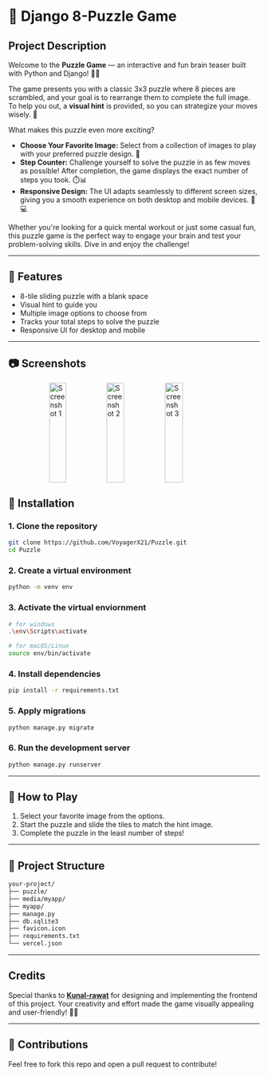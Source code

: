 # 🧩 Django 8-Puzzle Game

## Project Description

Welcome to the **Puzzle Game** — an interactive and fun brain teaser built with Python and Django! 🧩✨

The game presents you with a classic 3x3 puzzle where 8 pieces are scrambled, and your goal is to rearrange them to complete the full image. To help you out, a **visual hint** is provided, so you can strategize your moves wisely. 🎯

What makes this puzzle even more exciting?

- **Choose Your Favorite Image:** Select from a collection of images to play with your preferred puzzle design. 🎨
- **Step Counter:** Challenge yourself to solve the puzzle in as few moves as possible! After completion, the game displays the exact number of steps you took. ⏱️📊
- **Responsive Design:** The UI adapts seamlessly to different screen sizes, giving you a smooth experience on both desktop and mobile devices. 📱💻

Whether you're looking for a quick mental workout or just some casual fun, this puzzle game is the perfect way to engage your brain and test your problem-solving skills. Dive in and enjoy the challenge!


---

## 🚀 Features

- 8-tile sliding puzzle with a blank space
- Visual hint to guide you
- Multiple image options to choose from
- Tracks your total steps to solve the puzzle
- Responsive UI for desktop and mobile

---

## 📷 Screenshots

<div style="display: flex; gap: 10px; justify-content: center;">
  <a href="https://ik.imagekit.io/lidyx2zxm/Screenshot%20(9).png?updatedAt=1747384593677" target="_blank">
    <img src="https://ik.imagekit.io/lidyx2zxm/Screenshot%20(9).png?updatedAt=1747384593677" alt="Screenshot 1" style="height: 200px; width: 100%; max-width: 33%; object-fit: contain;">
  </a>
  <a href="https://ik.imagekit.io/lidyx2zxm/Screenshot%20(11).png?updatedAt=1747384593108" target="_blank">
    <img src="https://ik.imagekit.io/lidyx2zxm/Screenshot%20(11).png?updatedAt=1747384593108" alt="Screenshot 2" style="height: 200px; width: 100%; max-width: 33%; object-fit: contain;">
  </a>
  <a href="https://ik.imagekit.io/lidyx2zxm/Screenshot%20(10).png?updatedAt=1747384593106" target="_blank">
    <img src="https://ik.imagekit.io/lidyx2zxm/Screenshot%20(10).png?updatedAt=1747384593106" alt="Screenshot 3" style="height: 200px; width: 100%; max-width: 33%; object-fit: contain;">
  </a>
</div>


## 🔧 Installation

### 1. Clone the repository

```bash
git clone https://github.com/VoyagerX21/Puzzle.git
cd Puzzle
```

### 2. Create a virtual environment

```bash
python -m venv env
```

### 3. Activate the virtual enviornment

```bash
# for windows
.\env\Scripts\activate

# for macOS/Linux
source env/bin/activate
```

### 4. Install dependencies

```bash
pip install -r requirements.txt
```

### 5. Apply migrations

```bash
python manage.py migrate
```

### 6. Run the development server

```bash
python manage.py runserver
```

---

## 🧠 How to Play

1. Select your favorite image from the options.
2. Start the puzzle and slide the tiles to match the hint image.
3. Complete the puzzle in the least number of steps!

---

## 📂 Project Structure

```bash
your-project/
├── puzzle/             
├── media/myapp/             
├── myapp/         
├── manage.py             
├── db.sqlite3             
├── favicon.icon             
├── requirements.txt             
└── vercel.json
```

---
## Credits

Special thanks to **[Kunal-rawat](https://github.com/Kunal-Rawat007)** for designing and implementing the frontend of this project. Your creativity and effort made the game visually appealing and user-friendly! 🙌🎨

---

## 🙌 Contributions

Feel free to fork this repo and open a pull request to contribute!
